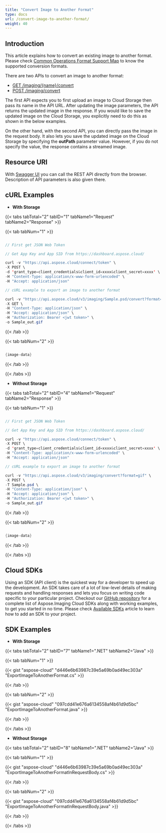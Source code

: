 ```yaml
---
title: "Convert Image to Another Format"
type: docs
url: /convert-image-to-another-format/
weight: 40
---
```


## **Introduction**
This article explains how to convert an existing image to another format. Please check [Common Operations Format Support Map](/supported-file-formats/#supportedfileformats-export-saveas) to know the supported conversion formats.

There are two APIs to convert an image to another format:

- [GET /imaging/{name}/convert](https://apireference.aspose.cloud/imaging/#/SaveAs/SaveImageAs)
- [POST /imaging/convert](https://apireference.aspose.cloud/imaging/#/SaveAs/CreateSavedImageAs)

The first API expects you to first upload an image to Cloud Storage then pass its name in the API URL. After updating the image parameters, the API returns the updated image in the response. If you would like to save the updated image on the Cloud Storage, you explicitly need to do this as shown in the below examples.

On the other hand, with the second API, you can directly pass the image in the request body. It also lets you save the updated image on the Cloud Storage by specifying the **outPath** parameter value. However, if you do not specify the value, the response contains a streamed image.
## **Resource URI**
With [Swagger UI](https://apireference.aspose.cloud/imaging/#/SaveAs) you can call the REST API directly from the browser. Description of API parameters is also given there.
## **cURL Examples**
- **With Storage**

{{< tabs tabTotal="2" tabID="1" tabName1="Request" tabName2="Response" >}}

{{< tab tabNum="1" >}}

```java

// First get JSON Web Token

// Get App Key and App SID from https://dashboard.aspose.cloud/

curl -v "https://api.aspose.cloud/connect/token" \
-X POST \
-d 'grant_type=client_credentials&client_id=xxxx&client_secret=xxxx' \
-H "Content-Type: application/x-www-form-urlencoded" \
-H "Accept: application/json"

// cURL example to export an image to another format

curl -v "https://api.aspose.cloud/v3/imaging/Sample.psd/convert?format=gif" \
-X GET \
-H "Content-Type: application/json" \
-H "Accept: application/json" \
-H "Authorization: Bearer <jwt token>" \
-o Sample_out.gif

```

{{< /tab >}}

{{< tab tabNum="2" >}}

```java

{image-data}

```

{{< /tab >}}

{{< /tabs >}}

- **Without Storage**

{{< tabs tabTotal="2" tabID="4" tabName1="Request" tabName2="Response" >}}

{{< tab tabNum="1" >}}

```java

// First get JSON Web Token

// Get App Key and App SID from https://dashboard.aspose.cloud/

curl -v "https://api.aspose.cloud/connect/token" \
-X POST \
-d 'grant_type=client_credentials&client_id=xxxx&client_secret=xxxx' \
-H "Content-Type: application/x-www-form-urlencoded" \
-H "Accept: application/json"

// cURL example to export an image to another format

curl -v "https://api.aspose.cloud/v3/imaging/convert?format=gif" \
-X POST \
-T Sample.psd \
-H "Content-Type: application/json" \
-H "Accept: application/json" \
-H "Authorization: Bearer <jwt token>" \
-o Sample_out.gif

```

{{< /tab >}}

{{< tab tabNum="2" >}}

```java

{image-data}

```

{{< /tab >}}

{{< /tabs >}}
## **Cloud SDKs**
Using an SDK (API client) is the quickest way for a developer to speed up the development. An SDK takes care of a lot of low-level details of making requests and handling responses and lets you focus on writing code specific to your particular project. Checkout our [GitHub repository](https://github.com/aspose-imaging-cloud) for a complete list of Aspose.Imaging Cloud SDKs along with working examples, to get you started in no time. Please check [Available SDKs](/available-sdks/) article to learn how to add an SDK to your project.
## **SDK Examples**
- **With Storage**

{{< tabs tabTotal="2" tabID="7" tabName1=".NET" tabName2="Java" >}}

{{< tab tabNum="1" >}}

{{< gist "aspose-cloud" "d446e6b63987c39e5a69b0ad49ec303a" "ExportImageToAnotherFormat.cs" >}}

{{< /tab >}}

{{< tab tabNum="2" >}}

{{< gist "aspose-cloud" "097cdd41e676a6134558af4b61d9d5bc" "ExportImageToAnotherFormat.java" >}}

{{< /tab >}}

{{< /tabs >}}

- **Without Storage**

{{< tabs tabTotal="2" tabID="8" tabName1=".NET" tabName2="Java" >}}

{{< tab tabNum="1" >}}

{{< gist "aspose-cloud" "d446e6b63987c39e5a69b0ad49ec303a" "ExportImageToAnotherFormatInRequestBody.cs" >}}

{{< /tab >}}

{{< tab tabNum="2" >}}

{{< gist "aspose-cloud" "097cdd41e676a6134558af4b61d9d5bc" "ExportImageToAnotherFormatInRequestBody.java" >}}

{{< /tab >}}

{{< /tabs >}}
